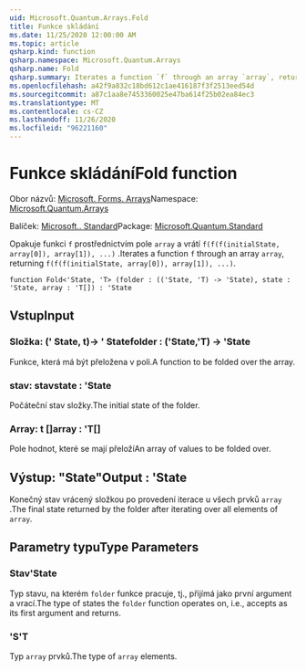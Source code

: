 ```yaml
---
uid: Microsoft.Quantum.Arrays.Fold
title: Funkce skládání
ms.date: 11/25/2020 12:00:00 AM
ms.topic: article
qsharp.kind: function
qsharp.namespace: Microsoft.Quantum.Arrays
qsharp.name: Fold
qsharp.summary: Iterates a function `f` through an array `array`, returning `f(f(f(initialState, array[0]), array[1]), ...)`.
ms.openlocfilehash: a42f9a832c18bd612c1ae416187f3f2513eed54d
ms.sourcegitcommit: a87c1aa8e7453360025e47ba614f25b02ea84ec3
ms.translationtype: MT
ms.contentlocale: cs-CZ
ms.lasthandoff: 11/26/2020
ms.locfileid: "96221160"
---
```

# <a name="fold-function"></a><span data-ttu-id="6755e-102">Funkce skládání</span><span class="sxs-lookup"><span data-stu-id="6755e-102">Fold function</span></span>

<span data-ttu-id="6755e-103">Obor názvů: [Microsoft. Forms. Arrays](xref:Microsoft.Quantum.Arrays)</span><span class="sxs-lookup"><span data-stu-id="6755e-103">Namespace: [Microsoft.Quantum.Arrays](xref:Microsoft.Quantum.Arrays)</span></span>

<span data-ttu-id="6755e-104">Balíček: [Microsoft.. Standard](https://nuget.org/packages/Microsoft.Quantum.Standard)</span><span class="sxs-lookup"><span data-stu-id="6755e-104">Package: [Microsoft.Quantum.Standard](https://nuget.org/packages/Microsoft.Quantum.Standard)</span></span>


<span data-ttu-id="6755e-105">Opakuje funkci `f` prostřednictvím pole `array` a vrátí `f(f(f(initialState, array[0]), array[1]), ...)` .</span><span class="sxs-lookup"><span data-stu-id="6755e-105">Iterates a function `f` through an array `array`, returning `f(f(f(initialState, array[0]), array[1]), ...)`.</span></span>

```qsharp
function Fold<'State, 'T> (folder : (('State, 'T) -> 'State), state : 'State, array : 'T[]) : 'State
```


## <a name="input"></a><span data-ttu-id="6755e-106">Vstup</span><span class="sxs-lookup"><span data-stu-id="6755e-106">Input</span></span>

### <a name="folder--statet---state"></a><span data-ttu-id="6755e-107">Složka: (' State, t)-> ' State</span><span class="sxs-lookup"><span data-stu-id="6755e-107">folder : ('State,'T) -> 'State</span></span>

<span data-ttu-id="6755e-108">Funkce, která má být přeložena v poli.</span><span class="sxs-lookup"><span data-stu-id="6755e-108">A function to be folded over the array.</span></span>


### <a name="state--state"></a><span data-ttu-id="6755e-109">stav: stav</span><span class="sxs-lookup"><span data-stu-id="6755e-109">state : 'State</span></span>

<span data-ttu-id="6755e-110">Počáteční stav složky.</span><span class="sxs-lookup"><span data-stu-id="6755e-110">The initial state of the folder.</span></span>


### <a name="array--t"></a><span data-ttu-id="6755e-111">Array: t []</span><span class="sxs-lookup"><span data-stu-id="6755e-111">array : 'T[]</span></span>

<span data-ttu-id="6755e-112">Pole hodnot, které se mají přeloží</span><span class="sxs-lookup"><span data-stu-id="6755e-112">An array of values to be folded over.</span></span>



## <a name="output--state"></a><span data-ttu-id="6755e-113">Výstup: "State"</span><span class="sxs-lookup"><span data-stu-id="6755e-113">Output : 'State</span></span>

<span data-ttu-id="6755e-114">Konečný stav vrácený složkou po provedení iterace u všech prvků `array` .</span><span class="sxs-lookup"><span data-stu-id="6755e-114">The final state returned by the folder after iterating over all elements of `array`.</span></span>

## <a name="type-parameters"></a><span data-ttu-id="6755e-115">Parametry typu</span><span class="sxs-lookup"><span data-stu-id="6755e-115">Type Parameters</span></span>

### <a name="state"></a><span data-ttu-id="6755e-116">Stav</span><span class="sxs-lookup"><span data-stu-id="6755e-116">'State</span></span>

<span data-ttu-id="6755e-117">Typ stavu, na kterém `folder` funkce pracuje, tj., přijímá jako první argument a vrací.</span><span class="sxs-lookup"><span data-stu-id="6755e-117">The type of states the `folder` function operates on, i.e., accepts as its first argument and returns.</span></span>
### <a name="t"></a><span data-ttu-id="6755e-118">'S</span><span class="sxs-lookup"><span data-stu-id="6755e-118">'T</span></span>

<span data-ttu-id="6755e-119">Typ `array` prvků.</span><span class="sxs-lookup"><span data-stu-id="6755e-119">The type of `array` elements.</span></span>